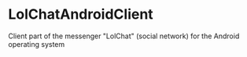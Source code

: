 # LolChatAndroidClient
Client part of the messenger "LolChat" (social network) for the Android operating system
